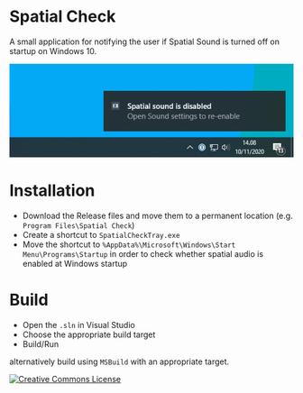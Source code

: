# Spatial Check
A small application for notifying the user if Spatial Sound is turned off on startup on Windows 10.

![Screenshot](screenshot.png)

# Installation
- Download the Release files and move them to a permanent location (e.g. `Program Files\Spatial Check`)
- Create a shortcut to `SpatialCheckTray.exe`
- Move the shortcut to `%AppData%\Microsoft\Windows\Start Menu\Programs\Startup` in order to check whether spatial audio is enabled at Windows startup

# Build
- Open the `.sln` in Visual Studio
- Choose the appropriate build target
- Build/Run

alternatively build using `MSBuild` with an appropriate target. 

<a rel="license" href="http://creativecommons.org/licenses/by-nc/4.0/"><img alt="Creative Commons License" style="border-width:0" src="https://i.creativecommons.org/l/by-nc/4.0/80x15.png" /></a>
